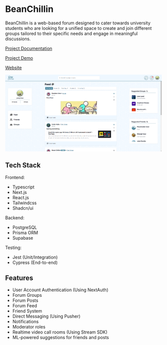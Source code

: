 
# BeanChillin 

BeanChillin is a web-based forum designed to cater towards university students who are looking for a unified space to create and join different groups tailored to their specific needs and engage in meaningful discussions.

[Project Documentation](https://docs.google.com/document/d/1skvZpvlU0IVLizKBYDujuJ0u7IY-pM7Nsd_YHnUlzUw/edit?usp=sharing "View our Project README!")

[Project Demo](https://drive.google.com/file/d/1mMe2kbc13CTc9jjFBm8kYkZSEahaxlnZ/view?usp=drive_link "View our Project Demo!")

[Website](https://bean-chillin.vercel.app "View our Website!")

![BeanChillin Home Screen](/public//homescreen.png) 

## Tech Stack

Frontend:
- Typescript
- Next.js
- React.js
- Tailwindcss
- Shadcn/ui

Backend:
- PostgreSQL
- Prisma ORM
- Supabase

Testing:
- Jest (Unit/Integration)
- Cypress (End-to-end)

## Features

- User Account Authentication (Using NextAuth)
- Forum Groups
- Forum Posts
- Forum Feed
- Friend System
- Direct Messaging (Using Pusher)
- Notifications
- Moderator roles
- Realtime video call rooms (Using Stream SDK)
- ML-powered suggestions for friends and posts


